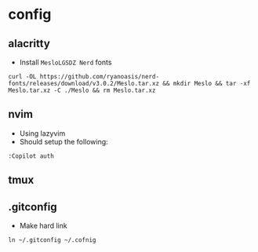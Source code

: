 # config

## alacritty

- Install `MesloLGSDZ Nerd` fonts

`curl -OL https://github.com/ryanoasis/nerd-fonts/releases/download/v3.0.2/Meslo.tar.xz && mkdir Meslo && tar -xf Meslo.tar.xz -C ./Meslo && rm Meslo.tar.xz`

## nvim

- Using lazyvim
- Should setup the following:

`:Copilot auth`

## tmux

## .gitconfig

- Make hard link

`ln ~/.gitconfig ~/.cofnig`
